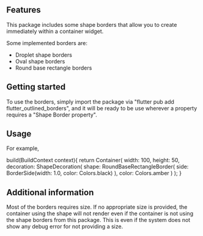 
## Features

This package includes some shape borders that allow you to create immediately within a container widget.

Some implemented borders are:
-   Droplet shape borders
-   Oval shape borders
-   Round base rectangle borders

## Getting started

To use the borders, simply import the package via "flutter pub add flutter_outlined_borders", and it will be ready to be use
wherever a property requires a "Shape Border property".


## Usage

For example,

build(BuildContext context){
    return Container(
        width: 100,
        height: 50,
        decoration: ShapeDecoration(
            shape: RoundBaseRectangleBorder(
                side: BorderSide(width: 1.0, color: Colors.black)
            ),
            color: Colors.amber
        )
    );
}

## Additional information

Most of the borders requires size. If no appropriate size is provided, the container using the shape
will not render even if the container is not using the shape borders from this package. This is even
if the system does not show any debug error for not providing a size.
